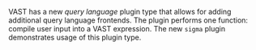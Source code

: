 VAST has a new *query language* plugin type that allows for adding additional
query language frontends. The plugin performs one function: compile user input
into a VAST expression. The new `sigma` plugin demonstrates usage of this plugin
type.
